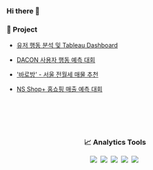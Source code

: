 ### Hi there 👋

<!--
**ssujeong/ssujeong** is a ✨ _special_ ✨ repository because its `README.md` (this file) appears on your GitHub profile.

Here are some ideas to get you started:

- 🔭 I’m currently working on ...
- 🌱 I’m currently learning ...
- 👯 I’m looking to collaborate on ...
- 🤔 I’m looking for help with ...
- 💬 Ask me about ...
- 📫 How to reach me: ...
- 😄 Pronouns: ...
- ⚡ Fun fact: ...
-->
### 📌 Project
-  [유저 행동 분석 및 Tableau Dashboard](https://github.com/ssujeong/User_Acquisition-Retention)

-  [DACON 사용자 행동 예측 대회](https://github.com/ssujeong/2020_DACON_CUP)

-  ['바로방' - 서울 전월세 매물 추천](https://github.com/ssujeong/BaroBang_project)

-  [NS Shop+ 홈쇼핑 매출 예측 대회](https://github.com/ssujeong/Big_contest_2020)

<br> </br>
---

<h3 align="center"> 📈 Analytics Tools </h3>

<p align="center">
  <img src="https://img.shields.io/badge/Python-3776AB?style=flat-square&logo=Python&logoColor=white"/></a>&nbsp 
  <img src="https://img.shields.io/badge/Jupyter-F37626?style=flat-square&logo=Jupyter&logoColor=white"/></a>&nbsp 
  <img src="https://img.shields.io/badge/MySQL-4479A1?style=flat-square&logo=MySQL&logoColor=white"/></a>&nbsp 
  <img src="https://img.shields.io/badge/PostgreSQL-4169E1?style=flat-square&logo=PostgreSQL&logoColor=white"/></a>&nbsp 
  <img src="https://img.shields.io/badge/Tableau-E97627?style=flat-square&logo=Tableau&logoColor=white"/></a>&nbsp 
</p>
